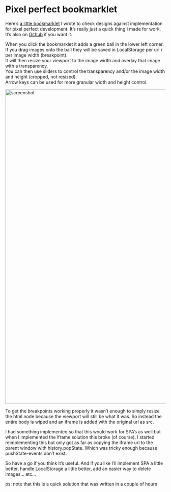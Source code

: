 <!--
  id: 3355
  date: 2017-07-12T19:40:59
  modified: 2017-07-12T19:40:59
  slug: pixel-perfect-bookmarklet
  type: post
  excerpt: <p>Here&#8217;s a little bookmarklet I wrote to check designs against implementation for pixel perfect development. It&#8217;s really just a quick thing I made for work. It&#8217;s also on Github if you want it.</p>
  categories: code, CSS, HTML, JavaScript, graphic design
  tags: bookmarklet, JavaScript, graphic design
  metaKeyword: pixel perfect
  metaDescription: A bookmarklet to check designs against implementation for pixel perfect development. It's really just a quick thing I made for work. It's also on Github.
  inCv: 
  inPortfolio: 
  dateFrom: 
  dateTo: 
-->

# Pixel perfect bookmarklet

<p>Here&#8217;s <a href="http://pixel-perfect-bookmarklet.ronvalstar.nl" target="_blank">a little bookmarklet</a> I wrote to check designs against implementation for pixel perfect development. It&#8217;s really just a quick thing I made for work. It&#8217;s also on <a href="https://github.com/Sjeiti/pixel-perfect-bookmarklet" target="_blank">Github</a> if you want it.<br />
<!--more--></p>
<p>When you click the bookmarklet it adds a green ball in the lower left corner. If you drag images onto the ball they will be saved in LocalStorage per url / per image width (breakpoint).<br />
It will then resize your viewport to the image width and overlay that image with a transparency.<br />
You can then use sliders to control the transparency and/or the image width and height (cropped, not resized).<br />
Arrow keys can be used for more granular width and height control.</p>
<p><img src="https://res.cloudinary.com/dn1rmdjs5/image/upload/v1566568756/rv/pp.png" alt="screenshot" width="1022" height="987" class="alignnone size-full" srcset="https://ronvalstar.nlhttps://res.cloudinary.com/dn1rmdjs5/image/upload/v1566568756/rv/pp.png 1022w, https://ronvalstar.nlhttps://res.cloudinary.com/dn1rmdjs5/image/upload/v1566568756/rv/pp-300x290.png 300w, https://ronvalstar.nlhttps://res.cloudinary.com/dn1rmdjs5/image/upload/v1566568756/rv/pp-768x742.png 768w" sizes="(max-width: 1022px) 100vw, 1022px" /></p>
<p>To get the breakpoints working properly it wasn&#8217;t enough to simply resize the html node because the viewport will still be what it was. So instead the entire body is wiped and an iframe is added with the original url as src.</p>
<p>I had something implemented so that this would work for SPA&#8217;s as well but when I implemented the iframe solution this broke (of course). I started reimplementing this but only got as far as copying the iframe url to the parent window with history.popState. Which was tricky enough because pushState-events don&#8217;t exist.</p>
<p>So have a go if you think it&#8217;s useful. And if you like I&#8217;ll implement SPA a little better, handle LocalStorage a little better, add an easier way to delete images&#8230; etc&#8230;</p>
<p>ps: note that this is a quick solution that was written in a couple of hours</p>